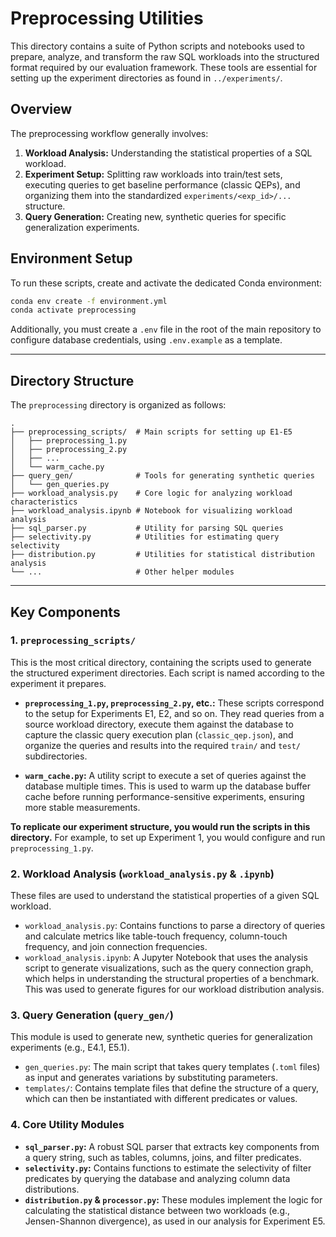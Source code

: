 # Preprocessing Utilities

This directory contains a suite of Python scripts and notebooks used to prepare, analyze, and transform the raw SQL workloads into the structured format required by our evaluation framework. These tools are essential for setting up the experiment directories as found in `../experiments/`.

## Overview

The preprocessing workflow generally involves:
1.  **Workload Analysis:** Understanding the statistical properties of a SQL workload.
2.  **Experiment Setup:** Splitting raw workloads into train/test sets, executing queries to get baseline performance (classic QEPs), and organizing them into the standardized `experiments/<exp_id>/...` structure.
3.  **Query Generation:** Creating new, synthetic queries for specific generalization experiments.

## Environment Setup

To run these scripts, create and activate the dedicated Conda environment:
```bash
conda env create -f environment.yml
conda activate preprocessing
```
Additionally, you must create a `.env` file in the root of the main repository to configure database credentials, using `.env.example` as a template.

---

## Directory Structure

The `preprocessing` directory is organized as follows:

```
.
├── preprocessing_scripts/  # Main scripts for setting up E1-E5
│   ├── preprocessing_1.py
│   ├── preprocessing_2.py
│   ├── ...
│   └── warm_cache.py
├── query_gen/              # Tools for generating synthetic queries
│   └── gen_queries.py
├── workload_analysis.py    # Core logic for analyzing workload characteristics
├── workload_analysis.ipynb # Notebook for visualizing workload analysis
├── sql_parser.py           # Utility for parsing SQL queries
├── selectivity.py          # Utilities for estimating query selectivity
├── distribution.py         # Utilities for statistical distribution analysis
└── ...                     # Other helper modules
```

---

## Key Components

### 1. `preprocessing_scripts/`

This is the most critical directory, containing the scripts used to generate the structured experiment directories. Each script is named according to the experiment it prepares.

*   **`preprocessing_1.py`, `preprocessing_2.py`, etc.:** These scripts correspond to the setup for Experiments E1, E2, and so on. They read queries from a source workload directory, execute them against the database to capture the classic query execution plan (`classic_qep.json`), and organize the queries and results into the required `train/` and `test/` subdirectories.

*   **`warm_cache.py`:** A utility script to execute a set of queries against the database multiple times. This is used to warm up the database buffer cache before running performance-sensitive experiments, ensuring more stable measurements.

**To replicate our experiment structure, you would run the scripts in this directory.** For example, to set up Experiment 1, you would configure and run `preprocessing_1.py`.

### 2. Workload Analysis (`workload_analysis.py` & `.ipynb`)

These files are used to understand the statistical properties of a given SQL workload.
*   `workload_analysis.py`: Contains functions to parse a directory of queries and calculate metrics like table-touch frequency, column-touch frequency, and join connection frequencies.
*   `workload_analysis.ipynb`: A Jupyter Notebook that uses the analysis script to generate visualizations, such as the query connection graph, which helps in understanding the structural properties of a benchmark. This was used to generate figures for our workload distribution analysis.

### 3. Query Generation (`query_gen/`)

This module is used to generate new, synthetic queries for generalization experiments (e.g., E4.1, E5.1).
*   `gen_queries.py`: The main script that takes query templates (`.toml` files) as input and generates variations by substituting parameters.
*   `templates/`: Contains template files that define the structure of a query, which can then be instantiated with different predicates or values.

### 4. Core Utility Modules

*   **`sql_parser.py`:** A robust SQL parser that extracts key components from a query string, such as tables, columns, joins, and filter predicates.
*   **`selectivity.py`:** Contains functions to estimate the selectivity of filter predicates by querying the database and analyzing column data distributions.
*   **`distribution.py` & `processor.py`:** These modules implement the logic for calculating the statistical distance between two workloads (e.g., Jensen-Shannon divergence), as used in our analysis for Experiment E5.
```